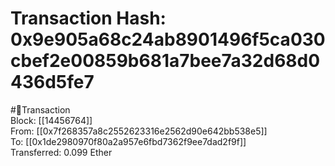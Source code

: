 
Transaction Hash: 0x9e905a68c24ab8901496f5ca030cbef2e00859b681a7bee7a32d68d0436d5fe7
====================================================================================
  
#💸Transaction  
Block: [[14456764]]  
From: [[0x7f268357a8c2552623316e2562d90e642bb538e5]]  
To: [[0x1de2980970f80a2a957e6fbd7362f9ee7dad2f9f]]  
Transferred: 0.099 Ether